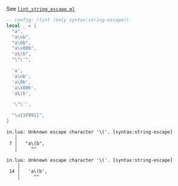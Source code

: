 See [`lint_string_escape.ml`](../../src/lint/lint_string_escape.ml)

```lua
-- config: (lint (only syntax:string-escape))
local _ = {
  "a",
  "a\nb",
  "a\0b",
  "a\x00b",
  "a\(b",
  "\"\'",

  'a',
  'a\nb',
  'a\0b',
  'a\x00b',
  'a\(b',

  '\"\'',

  "\u{1F991}",
}
```

```txt
in.lua: Unknown escape character '\('. [syntax:string-escape]
   │
 7 │   "a\(b",
   │     ^^

in.lua: Unknown escape character '\('. [syntax:string-escape]
    │
 14 │   'a\(b',
    │     ^^
```
